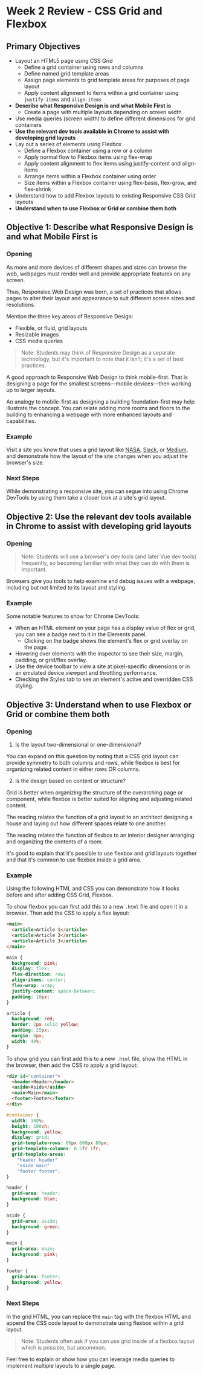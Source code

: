 # Week 2 Review - CSS Grid and Flexbox

## Primary Objectives

- Layout an HTML5 page using CSS Grid
    - Define a grid container using rows and columns
    - Define named grid template areas
    - Assign page elements to grid template areas for purposes of page layout
    - Apply content alignment to items within a grid container using `justify-items` and `align-items`
- **Describe what Responsive Design is and what Mobile First is**
    - Create a page with multiple layouts depending on screen width
- Use media queries (screen width) to define different dimensions for grid containers
- **Use the relevant dev tools available in Chrome to assist with developing grid layouts**
- Lay out a series of elements using Flexbox
    - Define a Flexbox container using a row or a column
    - Apply normal flow to Flexbox items using flex-wrap
    - Apply content alignment to flex items using justify-content and align-items
    - Arrange items within a Flexbox container using order
    - Size items within a Flexbox container using flex-basis, flex-grow, and flex-shrink
- Understand how to add Flexbox layouts to existing Responsive CSS Grid layouts
- **Understand when to use Flexbox or Grid or combine them both**

## Objective 1: Describe what Responsive Design is and what Mobile First is

### Opening
As more and more devices of different shapes and sizes can browse the web, webpages must render well and provide appropriate features on any screen.

Thus, Responsive Web Design was born, a set of practices that allows pages to alter their layout and appearance to suit different screen sizes and resolutions.

Mention the three key areas of Responsive Design:
- Flexible, or fluid, grid layouts
- Resizable images
- CSS media queries

> Note: Students may think of Responsive Design as a separate technology, but it's important to note that it isn't; it's a set of best practices.

A good approach to Responsive Web Design to think mobile-first. That is designing a page for the smallest screens—mobile devices—then working up to larger layouts.

An analogy to mobile-first as designing a building foundation-first may help illustrate the concept. You can relate adding more rooms and floors to the building to enhancing a webpage with more enhanced layouts and capabilities.

### Example
Visit a site you know that uses a grid layout like [NASA](https://www.nasa.gov), [Slack](https://www.slack.com), or [Medium](https://www.medium.com), and demonstrate how the layout of the site changes when you adjust the browser's size.

### Next Steps
While demonstrating a responsive site, you can segue into using Chrome DevTools by using them take a closer look at a site's grid layout.

## Objective 2: Use the relevant dev tools available in Chrome to assist with developing grid layouts

### Opening
> Note: Students will use a browser's dev tools (and later Vue dev tools) frequently, so becoming familiar with what they can do with them is important.

Browsers give you tools to help examine and debug issues with a webpage, including but not limited to its layout and styling.

### Example
Some notable features to show for Chrome DevTools:
- When an HTML element on your page has a display value of flex or grid, you can see a badge next to it in the Elements panel.
    - Clicking on the badge shows the element's flex or grid overlay on the page.
- Hovering over elements with the inspector to see their size, margin, padding, or grid/flex overlay.
- Use the device toolbar to view a site at pixel-specific dimensions or in an emulated device viewport and throttling performance.
- Checking the Styles tab to see an element's active and overridden CSS styling.

## Objective 3: Understand when to use Flexbox or Grid or combine them both

### Opening

1. Is the layout two-dimensional or one-dimensional?

You can expand on this question by noting that a CSS grid layout can provide symmetry to both columns and rows, while flexbox is best for organizing related content in either rows OR columns.

2. Is the design based on content or structure?

Grid is better when organizing the structure of the overarching page or component, while flexbox is better suited for aligning and adjusting related content.

The reading relates the function of a grid layout to an architect designing a house and laying out how different spaces relate to one another.

The reading relates the function of flexbox to an interior designer arranging and organizing the contents of a room.

It's good to explain that it's possible to use flexbox and grid layouts together and that it's common to use flexbox inside a grid area.

### Example
Using the following HTML and CSS you can demonstrate how it looks before and after adding CSS Grid, Flexbox.

To show flexbox you can first add this to a new `.html` file and open it in a browser. Then add the CSS to apply a flex layout:

```HTML
<main>
  <article>Article 1</article>
  <article>Article 2</article>
  <article>Article 3</article>
</main>
```
```CSS
main {
  background: pink;
  display: flex;
  flex-direction: row;
  align-items: center;
  flex-wrap: wrap;
  justify-content: space-between;
  padding: 10px;
}

article {
  background: red;
  border: 2px solid yellow;
  padding: 25px;
  margin: 8px;
  width: 40%;
}
```

To show grid you can first add this to a new `.html` file, show the HTML in the browser, then add the CSS to apply a grid layout:

```HTML
<div id="container">
  <header>Header</header>
  <aside>Aside</aside>
  <main>Main</main>
  <footer>Footer</footer>
</div>
```

```CSS
#container {
  width: 100%;
  height: 100vh;
  background: yellow;
  display: grid;
  grid-template-rows: 80px 600px 80px;
  grid-template-columns: 0.5fr 1fr;
  grid-template-areas:
    "header header"
    "aside main"
    "footer footer";
}

header {
  grid-area: header;
  background: blue;
}

aside {
  grid-area: aside;
  background: green;
}

main {
  grid-area: main;
  background: pink;
}

footer {
  grid-area: footer;
  background: yellow;
}
```

### Next Steps

In the grid HTML, you can replace the `main` tag with the flexbox HTML and append the CSS code layout to demonstrate using flexbox within a grid layout.

> Note: Students often ask if you can use grid inside of a flexbox layout which is possible, but uncommon.

Feel free to explain or show how you can leverage media queries to implement multiple layouts to a single page.
